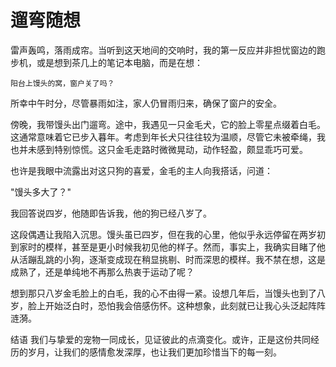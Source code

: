 # 遛弯随想
雷声轰鸣，落雨成帘。当听到这天地间的交响时，我的第一反应并非担忧窗边的跑步机，或是想到茶几上的笔记本电脑，而是在想：

	阳台上馒头的窝，窗户关了吗？

所幸中午时分，尽管暴雨如注，家人仍冒雨归来，确保了窗户的安全。

傍晚，我带馒头出门遛弯。途中，我遇见一只金毛犬，它的脸上零星点缀着白毛。这通常意味着它已步入暮年。考虑到年长犬只往往较为温顺，尽管它未被牵绳，我也并未感到特别惊慌。这只金毛走路时微微晃动，动作轻盈，颇显乖巧可爱。

也许是我眼中流露出对这只狗的喜爱，金毛的主人向我搭话，问道：

"馒头多大了？"

我回答说四岁，他随即告诉我，他的狗已经八岁了。

这段偶遇让我陷入沉思。馒头虽已四岁，但在我的心里，他似乎永远停留在两岁初到家时的模样，甚至是更小时候我初见他的样子。然而，事实上，我确实目睹了他从活蹦乱跳的小狗，逐渐变成现在稍显挑剔、时而深思的模样。我不禁在想，这是成熟了，还是单纯地不再那么热衷于运动了呢？

想到那只八岁金毛脸上的白毛，我的心不由得一紧。设想几年后，当馒头也到了八岁，脸上开始泛白时，恐怕我会倍感伤怀。这种想象，此刻就已让我心头泛起阵阵涟漪。

结语
我们与挚爱的宠物一同成长，见证彼此的点滴变化。或许，正是这份共同经历的岁月，让我们的感情愈发深厚，也让我们更加珍惜当下的每一刻。